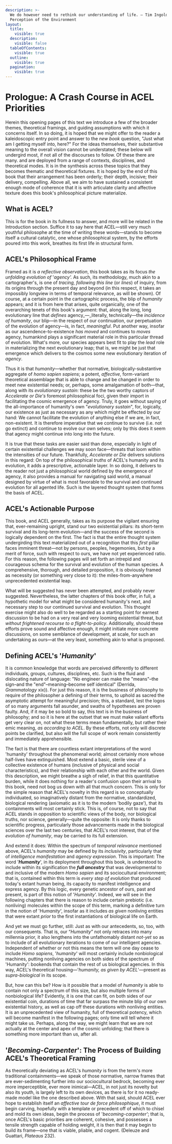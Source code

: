 ```yaml
---
description: >-
  We do however need to rethink our understanding of life. – Tim Ingold, The
  Perception of the Environment
layout:
  title:
    visible: true
  description:
    visible: false
  tableOfContents:
    visible: true
  outline:
    visible: true
  pagination:
    visible: true
---
```


# Prologue: A Crash Course in ACEL Priorities

Herein this opening pages of this text we introduce a few of the broader themes, theoretical framings, and guiding assumptions with which it concerns itself. In so doing, it is hoped that we might offer to the reader a kaleidoscopic entry point and answer to the _new book_ question, "Just what am I getting myself into, here?" For the ideas themselves, their substantive meaning to the overall vision cannot be understated; these below will undergird most, if not all of the discourses to follow. Of these there are many. and are deployed from a range of contexts, disciplines, and theoretical modes. It is in the synthesis across these topics that they becomes thematic and theoretical fixtures. It is hoped by the end of this book that their arrangement has been orderly; their depth, incisive; their delivery, compelling. Above all, we aim to have sustained a consistent enough mode of coherence that it is with articulate clarity and affective texture does this book's philosophical picture materialize.&#x20;

## What is ACEL?

This is for the book in its fullness to answer, and more will be related in the Introduction section. Suffice it to say here that ACEL—still very much youthful philosophe at the time of writing these words—stands to become itself a cultural catalytic, one whose philosophical system, by the efforts poured into this work, breathes its first life in structural form. &#x20;

## ACEL's Philosophical Frame&#x20;

Framed as it is _a reflective observation_, this book takes as its focus _the unfolding evolution of_ '_agency'._ As such, its methodology, much akin to a cartographer's, is one of _tracing,_ _following this line_ (or _lines_) of inquiry, from its origins through the present day and beyond (in this respect, it takes an impossibly longview in terms of temporal relevance, as will be shown). Of course, at a certain point in the cartographic process, the blip of _humanity_ appears; and it is from here that arises, quite organically, one of the overarching tenets of this book's argument: that, along the long, long evolutionary line that _defines_ agency_—_literally, technically—the _incidence_ _of humanity_, our blip—in the respect of our continuation, our perpetuation of the evolution of agency—is, in fact, _meaningful_. Put another way, insofar as our ascendence-to-existence _has moved_ and continues to _moves_ agency, humankind plays a significant material role in this particular thread of evolution. What's more, our species appears best fit to play the _lead_ role in materializing the next evolutionary leap; that is, we might be just that emergence which delivers to the cosmos some new evolutionary iteration of _agency_.&#x20;

Thus it is that _humanity_—whether that normative, biologically-substantive aggregate of _homo sapien sapiens_; a potent, _affective_, form-variant theoretical assemblage that is able to change and be changed in order to meet new existential needs; or, perhaps, some amalgamation of both—that, along with its _evolutionary sustain_: these be the two worthy captors of _Accelerate or Die's_ foremost philosophical foci, given their import in facilitating the cosmic emergence of agency. Truly, it goes without saying of the all-importance of humanity's own "_evolutionary sustain_", for, logically, our existence as just as necessary as any which might be effected by our hand: We cannot facilitate the evolution of anything else if we are, in fact, non-existent. It is therefore imperative that we continue to survive (i.e. not go extinct) and continue to evolve our own selves; only by this does it seem that agency might continue into long into the future.&#x20;

It is true that these tasks are easier said than done, especially in light of certain existential challenges we may soon face—threats that loom within the intensities of our future. Thankfully, _Accelerate or Die_ delivers solutions in this regard: On top of the philosophical _truths_ of ACEL's humanity and its evolution, it adds a prescriptive, actionable layer. In so doing, it delivers to the reader not just a philosophical world defined by the emergence of agency, it also provides a manual for navigating said world, a manual designed by virtue of what is most favorable to the survival and continued evolution for all agented life. Such is the layered thought system that forms the basis of ACEL.

## ACEL's Actionable Purpose&#x20;

This book, and ACEL generally, takes as its purpose the vigilant ensuring that, ever-remaining upright, stand our two existential pillars: its short-term survival and its long-term evolution—and the success of the second is logically dependent on the first. The fact is that the entire thought system undergirding this text materialized out of a recognition that this _first_ pillar faces imminent threat—not by persons, peoples, hegemonies, but by a merit of force, such with respect to ours, we have not yet experienced ratio. For this reason, the following pages will set forth an intrepid and courageous schema for the survival and evolution of the human species. A comprehensive, thorough, and detailed proposition, it is obviously framed as necessity (or something very close to it): the miles-from-anywhere unprecedented existential leap.&#x20;

What will be suggested has never been attempted, and probably never suggested. Nevertheless, the latter chapters of this book offer, in full, a hypothetic model for what might be considered humanity's next, and necessary step to our continued survival and evolution. This thought exercise might also do well to be regarded as a starting point for earnest discussion to be had on a very real and very looming existential threat, but _without_ _frightened recourse to a flight-to-policy_. Additionally, should these efforts prove sound and affective enough, it might initiate more concrete discussions, on some semblance of development, at scale, for such an undertaking as ours—at the very least, something akin to what is proposed.

## Defining ACEL's '_Humanity_'

It is common knowledge that words are perceived differently to different individuals, groups, cultures, disciplines, etc. Such is the fluid and dislocating nature of language: "No engineer can make the "means"–the sign–and the "end"–meaning–become self identical" (Derrida, _Grammatology_ xix)). For just this reason, it is the business of philosophy to require of the philosopher a defining of their terms, to uphold as sacred the asymptotic attempt for meaningful precision; this, a standard, lest the logos of so many arguments fall asunder, and swaths of hypotheses are proven faulty. And, if it may be so bold to say, this text is in the business of philosophy; and so it is here at the outset that we must make valiant efforts get very clear on, not what these terms mean fundamentally, but rather their emic meaning, _as_ _according to ACEL_. By these efforts, not only will discrete points be clarified, but also will the full scope  of work remain consistently and immediately apprehensible.&#x20;

The fact is that there are countless extant interpretations of the word 'humanity' throughout the phenomenal world; almost certainly more whose half-lives have extinguished. Most extend a basic, sterile view of a collective existence of humans (inclusive of physical and social characteristics), and their relationship with each other and the world. Given this description, we might breathe a sigh of relief, in that this quantitative burden, while it does nothing for a reader's confusion upon their arrival to this book, need not bog us down with all that much concern. This is only for the simple reason that ACEL's novelty in this regard is so conceptually individuated, so imaginatively distant from the normative, standardized, biological rendering (axiomatic as it is to the modern 'bodily gaze'), that its containments will most certainly stick. This is, of course, not to say that ACEL stands in opposition to scientific views of the body, nor biological truths, nor science, generally—quite the opposite: It is only thanks to scientific progress, particularly those advancements made in the biological sciences over the last two centuries, that ACEL's root interest, that of the _evolution of humanity_, may be carried to its full extension.

And extend it does: Within the spectrum of _temporal relevance_ mentioned above, ACEL's _humanity_ may be defined by its _inclusivity_, particularly that of _intelligence manifestation_ and _agency expression_. This is important: The word '_**Humanity**_', in its deployment throughout this book, is understood to include within its signification the _**full ancestry**_ that was developmental to and inclusive of the modern _Homo sapien_ and its sociocultural environment; that is, contained within this term is _every step of evolution_ that produced today's extant human being, its capacity to manifest intelligence and express agency. By this logic, every genetic ancestor of ours, past and present, is part of this notion of '_Humanity_'. Indeed, we will see in the following chapters that there is reason to include certain prebiotic (i.e. nonliving) molecules within the scope of this term, marking a definitive turn in the notion of '_Humanity_', insofar as it includes _as given_ nonliving entities that were extant _prior_ to the first instantiations of biological life on Earth.&#x20;

And yet we must go further, still: Just as with our antecedents, so, too, with our consequents. That is,  our “_Humanity_” not only retraces into many millennia prior, it also lengthens into the unfathomably distant _not-yet_ so as to include of all evolutionary iterations to come of our intelligent agencies. Independent of whether or not this means the term will one day cease to include _Homo sapiens_, '_humanity_' will most certainly include nonbiological machines, putting nonliving agencies on both sides of the spectrum of 'Humanity': bookends that contain the rest of us biological agencies. In this way,  ACEL's theoretical housing—'_humanity, as given by ACEL_'—present as _supra-biological_ in its scope.

But, how can this be? How is it possible that a model of _humanity_ is able to contain not only a spectrum of this size, but also multiple forms of nonbiological life? Evidently, it is one that can fit, on both sides of our existential coin, durations of time that far surpass the minute blip of our own existential history, as well as cap off these durations with nonliving entities. It is an unprecedented view of humanity,  full of theoretical potency, which will become manifest in the following pages; only time will tell where it might take us. Perhaps, along the way, we might learn that we are not actually at the center and apex of the cosmic unfolding; that there is something more important than us, after all.

## '_Becoming-Carpenter_': The Process of Building ACEL's Theoretical Framing

As theoretically deviating as ACEL's _humanity_ is from the term's more traditional containments—we speak of those normative, narrow frames that are ever-sedimenting further into our sociocultural bedrock, becoming ever more imperceptible, ever more inimical—ACEL, in not just its novelty but also its youth, is largely left to its own devices, as there is for it no ready-made model like the one described above. With that said, should ACEL ever hope to establish itself an _affective tour de force philosophique_, it must begin carving, hopefully with a template or precedent off of which to chisel and mold its own ideas, begin the process of '_becoming-carpenter'_; that is, once ACEL's basic priorities are coherent, cohesive, and possesses a tensile strength capable of holding weight, it is then that it may begin to build its frame—one that is viable, pliable, and cogent. (Deleuze and Guattari, _Plateaus_ 232).&#x20;
